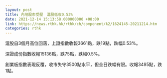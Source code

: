 ```yaml
---
layout: post
title: 內地股市受壓　滬股低收0.53%
date: 2021-12-14 15:13:58.000000000 +08:00
link: https://news.rthk.hk/rthk/ch/component/k2/1624145-20211214.htm
categories: rthk
---
```


滬股自3個月高位回落，上證指數收報3661點，跌19點，跌幅0.53%。

深證成份指數收報15136點，跌75點，跌幅0.5%。

創業板指數表現反覆，收市失守3500點水平，但全日跌幅有限。收報3495點，跌1點。
